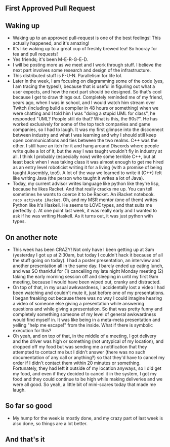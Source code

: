 ## First Approved Pull Request

## Waking up
- Waking up to an approved pull-request is one of the best feelings! This actually happened, and it's amazing!
- It's like waking up to a great cup of freshly brewed tea! So hooray for tea and pull requests!
- Yes friends; it's been M-E-R-G-E-D.
- I will be posting more as we meet and I work through stuff. I believe the next part involves some research and design of the infrastructure.
- This distributed stuff is F-U-N. Parallelism for life lol.
- Later in the week, I am focusing on diagramming some of the code (yes, I am tracing the types!), because that is useful in figuring out what a user expects,
and how the next part should be designed. So that's cool because I get to draw things out. Completely reminded me of my friend, years ago, when I was in school,
and I would watch him stream over Twitch (including build a compiler in 48 hours or something) when we were chatting and I told him I was "doing a stupid UML
for class", he responded "UML? People still do that? What is this, the 90s?". He has worked exclusively for some of the top tech companies and game companies, so I had to laugh. It was my first glimpse into the disconnect between industry and what I was learning and why I should still keep open communications and ties between the two realms. C++ was the other. I still have an itch for it and hang around Discords where people write quite a lot of it, but the way I was taught wouldn't fly in industry at all. I think I probably (especially now) write some terrible C++, but at least back when I was taking class it was almost enough to get me hired as an entry level roboticist writing it for a living (with a promise of being taught Assembly, too!). A lot of the way we learned to write it (C++) felt like writing Java (the person who taught it writes a lot of Java).
- Today, my current advisor writes language like python like they're lisp, because he likes Racket. And that really cracks me up. You can tell sometimes he wants to coerce it to be Racket. An iRacket notebook. ```raco activate iRacket```. Oh, and my MSR mentor (one of them) writes Python like it's Haskell. He seems to LOVE types, and that suits me perfectly :). At one point last week, it was really early and I wanted to ask if he was writing Haskell. As it turns out, it was just python with types.

## On another note
- This week has been CRAZY! Not only have I been getting up at 3am (yesterday I got up at 2:30am, but today I couldn't hack it because of all the stuff
going on today). I had a poster presentation, an interview and another presentation all in the same day. I barely ended up eating lunch, and was SO thankful
for (1) cancelling my late night Monday meeting (2) taking the early morning session off and sleeping in until my first 9am meeting, 
because I would have been wiped out, cranky and distracted.
- On top of that, in my usual awkwardness, I accidentally lost a video I had been watching and couldn't mute it, just before one of my presentations.
I began freaking out because there was no way I could imagine hearing a video of someone else giving a presentation while 
answering questions and while giving a presentation. So that was pretty funny and completely something someone of my level of general awkwardness would find
myself in. It was like being in a meta-meta presentation and yelling "help me escape!" from the inside. What if there is symbolic execution for this?
- Oh yeah, and on top of that, in the middle of a meeting, I got delivery and the driver was high or something (not untypical of my location), and dropped
off my food but was sending me a notification that they attempted to contact me but I didn't answer (there was no such documentation of any call or anything?)
so that they'd have to cancel my order if I didn't contact them within 20 minutes or something. Fortunately, they had left it outside of my location anyways,
so I did get my food, and even if they decided to cancel it in the system, I got my food and they could continue to be high while making deliveries and we were all good.
So yeah, a little bit of mini-scares today that made me laugh.

## So far so good
- My hump for the week is mostly done, and my crazy part of last week is also done, so things are a lot better.


## And that's it
